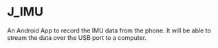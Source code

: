 # J_IMU
An Android App to record the IMU data from the phone. It will be able to stream the data over the USB port to a computer. 

